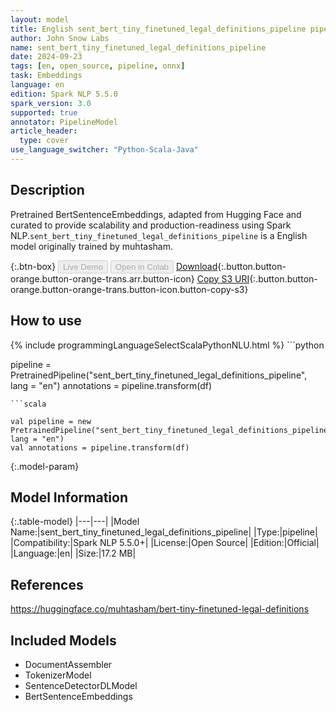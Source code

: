 ```yaml
---
layout: model
title: English sent_bert_tiny_finetuned_legal_definitions_pipeline pipeline BertSentenceEmbeddings from muhtasham
author: John Snow Labs
name: sent_bert_tiny_finetuned_legal_definitions_pipeline
date: 2024-09-23
tags: [en, open_source, pipeline, onnx]
task: Embeddings
language: en
edition: Spark NLP 5.5.0
spark_version: 3.0
supported: true
annotator: PipelineModel
article_header:
  type: cover
use_language_switcher: "Python-Scala-Java"
---
```


## Description

Pretrained BertSentenceEmbeddings, adapted from Hugging Face and curated to provide scalability and production-readiness using Spark NLP.`sent_bert_tiny_finetuned_legal_definitions_pipeline` is a English model originally trained by muhtasham.

{:.btn-box}
<button class="button button-orange" disabled>Live Demo</button>
<button class="button button-orange" disabled>Open in Colab</button>
[Download](https://s3.amazonaws.com/auxdata.johnsnowlabs.com/public/models/sent_bert_tiny_finetuned_legal_definitions_pipeline_en_5.5.0_3.0_1727113418618.zip){:.button.button-orange.button-orange-trans.arr.button-icon}
[Copy S3 URI](s3://auxdata.johnsnowlabs.com/public/models/sent_bert_tiny_finetuned_legal_definitions_pipeline_en_5.5.0_3.0_1727113418618.zip){:.button.button-orange.button-orange-trans.button-icon.button-copy-s3}

## How to use



<div class="tabs-box" markdown="1">
{% include programmingLanguageSelectScalaPythonNLU.html %}
```python

pipeline = PretrainedPipeline("sent_bert_tiny_finetuned_legal_definitions_pipeline", lang = "en")
annotations =  pipeline.transform(df)   

```
```scala

val pipeline = new PretrainedPipeline("sent_bert_tiny_finetuned_legal_definitions_pipeline", lang = "en")
val annotations = pipeline.transform(df)

```
</div>

{:.model-param}
## Model Information

{:.table-model}
|---|---|
|Model Name:|sent_bert_tiny_finetuned_legal_definitions_pipeline|
|Type:|pipeline|
|Compatibility:|Spark NLP 5.5.0+|
|License:|Open Source|
|Edition:|Official|
|Language:|en|
|Size:|17.2 MB|

## References

https://huggingface.co/muhtasham/bert-tiny-finetuned-legal-definitions

## Included Models

- DocumentAssembler
- TokenizerModel
- SentenceDetectorDLModel
- BertSentenceEmbeddings